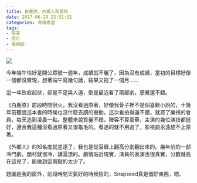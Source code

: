 ```yaml
---
title: 白鹿原、外鄉人和窗外
date: 2017-06-29 22:51:52
categories: 青梅煮酒
tags:
- 隨筆
- 照片
- 電視劇
---
```


![](https://ws2.sinaimg.cn/large/006tNc79ly1fh2gnr5gb2j30wv0igtee.jpg)

今年端午恰好是開公眾號一週年，成績就不曬了，因為沒有成績，當初的目標好像一個都沒實現，想著端午寫幾句話，結果又拖了一個月……

這一年跌宕起伏，卻是不足與人道，倒是最近看了兩部劇，感覺還不錯。

《白鹿原》前段時間很火，我沒看過原著，好像我骨子裡不是個喜歡小說的，十幾年前聽說這本書的時候也沒什麼去讀的衝動。這次看拍得還不錯，就買了樂視的會員，每天追到凌晨一點。整體來說質量不錯，陣容不算豪華，主演的幾位演技都挺好，適合我這種沒看過原著又很龜毛的。看過的就不用追了，影視劇永遠趕不上原著。

《外鄉人》的知名度就差遠了，我也是從豆瓣上翻高分劇翻出來的。幾年前的一部冷門劇，題材就很冷，講滬漂的。劇情貼近現實，演員的表演也很真實，分數就高在這兒了，能做到這兩點的太少了。

題圖是我的窗外，前段時間天氣好的時候拍的，Snapseed真是個好東西，嗯。

